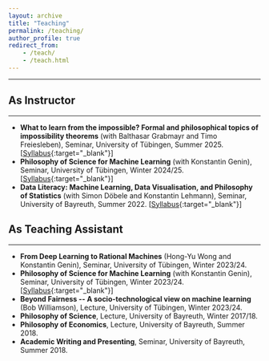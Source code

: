 ```yaml
---
layout: archive
title: "Teaching"
permalink: /teaching/
author_profile: true
redirect_from:
    - /teach/
    - /teach.html
---
```


---

## As Instructor
---
- **What to learn from the impossible? Formal and philosophical topics of impossibility theorems** (with Balthasar Grabmayr and Timo Freiesleben), Seminar, University of Tübingen, Summer 2025. [[Syllabus](/files/syllabi/2025-Seminar-Impossible-Syllabus.pdf){:target="_blank"}]
- **Philosophy of Science for Machine Learning** (with Konstantin Genin), Seminar, University of Tübingen, Winter 2024/25. [[Syllabus](/files/syllabi/2024-25-Seminar-PhilSci4ML-Syllabus.pdf){:target="_blank"}]
- **Data Literacy: Machine Learning, Data Visualisation, and Philosophy of Statistics** (with Simon Döbele and Konstantin Lehmann), Seminar, University of Bayreuth, Summer 2022. [[Syllabus](/files/syllabi/2022-Seminar-Data-Literacy-Syllabus.pdf){:target="_blank"}]

## As Teaching Assistant
---
- **From Deep Learning to Rational Machines** (Hong-Yu Wong and Konstantin Genin), Seminar, University of Tübingen, Winter 2023/24.
- **Philosophy of Science for Machine Learning** (with Konstantin Genin), Seminar, University of Tübingen, Winter 2023/24. [[Syllabus](/files/syllabi/2023-24-Seminar-PhilSci4ML-Syllabus.pdf){:target="_blank"}]
- **Beyond Fairness -- A socio-technological view on machine learning** (Bob Williamson), Lecture, University of Tübingen, Winter 2023/24.
- **Philosophy of Science**, Lecture, University of Bayreuth, Winter 2017/18.
- **Philosophy of Economics**, Lecture, University of Bayreuth, Summer 2018.
- **Academic Writing and Presenting**, Seminar, University of Bayreuth, Summer 2018. 
